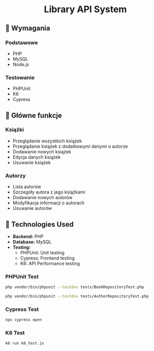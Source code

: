 # <div align="center">Library API System</div>

## 🔧 Wymagania

### Podstawowe

* PHP
* MySQL
* Node.js

### Testowanie

* PHPUnit
* K6
* Cypress

## 🧩 Główne funkcje

### Książki

* Przeglądanie wszystkich książek
* Przeglądanie książek z dodatkowymi danymi o autorze
* Dodawanie nowych książek
* Edycja danych książek
* Usuwanie książek

### Autorzy

* Lista autorów
* Szczegóły autora z jego książkami
* Dodawanie nowych autorów
* Modyfikacja informacji o autorach
* Usuwanie autorów


## 🧪 Technologies Used

- **Backend:** PHP
- **Database:** MySQL
- **Testing:**
  - PHPUnit: Unit testing
  - Cypress: Frontend testing
  - K6: API Performance testing

### PHPUnit Test

```bash
php vendor/bin/phpunit --testdox tests/BookRepositoryTest.php

php vendor/bin/phpunit --testdox tests/AuthorRepositoryTest.php
```

### Cypress Test

```bash
npx cypress open
```

### K6 Test

```bash
k6 run k6_test.js
```




